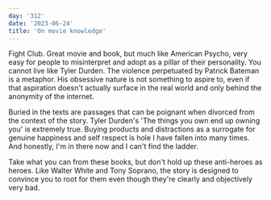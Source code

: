 ```yaml
---
day: '312'
date: '2023-06-24'
title: 'On movie knowledge'
---
```


Fight Club. Great movie and book, but much like American Psycho, very easy for people to misinterpret and adopt as a pillar of their personality. You cannot live like Tyler Durden. The violence perpetuated by Patrick Bateman is a metaphor. His obsessive nature is not something to aspire to, even if that aspiration doesn't actually surface in the real world and only behind the anonymity of the internet.

Buried in the texts are passages that can be poignant when divorced from the context of the story. Tyler Durden's 'The things you own end up owning you' is extremely true. Buying products and distractions as a surrogate for genuine happiness and self respect is hole I have fallen into many times. And honestly, I'm in there now and I can't find the ladder.

Take what you can from these books, but don't hold up these anti-heroes as heroes. Like Walter White and Tony Soprano, the story is designed to convince you to root for them even though they're clearly and objectively very bad.
